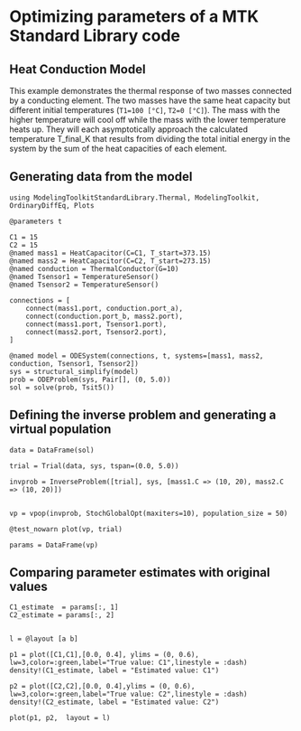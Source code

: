 # Optimizing parameters of a MTK Standard Library code

## Heat Conduction Model

This example demonstrates the thermal response of two masses connected by a conducting element. 
The two masses have the same heat capacity but different initial temperatures (`T1=100 [°C]`, `T2=0 [°C]`). 
The mass with the higher temperature will cool off while the mass with the lower temperature heats up. 
They will each asymptotically approach the calculated temperature T_final_K that results 
from dividing the total initial energy in the system by the sum of the heat capacities of each element.

## Generating data from the model

```@example
using ModelingToolkitStandardLibrary.Thermal, ModelingToolkit, OrdinaryDiffEq, Plots

@parameters t

C1 = 15
C2 = 15
@named mass1 = HeatCapacitor(C=C1, T_start=373.15)
@named mass2 = HeatCapacitor(C=C2, T_start=273.15)
@named conduction = ThermalConductor(G=10)
@named Tsensor1 = TemperatureSensor() 
@named Tsensor2 = TemperatureSensor()

connections = [
    connect(mass1.port, conduction.port_a),
    connect(conduction.port_b, mass2.port),
    connect(mass1.port, Tsensor1.port),
    connect(mass2.port, Tsensor2.port),
]

@named model = ODESystem(connections, t, systems=[mass1, mass2, conduction, Tsensor1, Tsensor2])
sys = structural_simplify(model)
prob = ODEProblem(sys, Pair[], (0, 5.0))
sol = solve(prob, Tsit5())
```

## Defining the inverse problem and generating a virtual population

```@example
data = DataFrame(sol)

trial = Trial(data, sys, tspan=(0.0, 5.0))

invprob = InverseProblem([trial], sys, [mass1.C => (10, 20), mass2.C => (10, 20)])


vp = vpop(invprob, StochGlobalOpt(maxiters=10), population_size = 50)

@test_nowarn plot(vp, trial)

params = DataFrame(vp)
```

## Comparing parameter estimates with original values

```@example
C1_estimate  = params[:, 1]
C2_estimate = params[:, 2]


l = @layout [a b]

p1 = plot([C1,C1],[0.0, 0.4], ylims = (0, 0.6), lw=3,color=:green,label="True value: C1",linestyle = :dash)
density!(C1_estimate, label = "Estimated value: C1")

p2 = plot([C2,C2],[0.0, 0.4],ylims = (0, 0.6), lw=3,color=:green,label="True value: C2",linestyle = :dash)
density!(C2_estimate, label = "Estimated value: C2")

plot(p1, p2,  layout = l)
```


